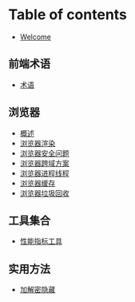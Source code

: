 <!--
 * @Author: jiangmengxia jiangmengxia@nnuo.com
 * @Date: 2024-08-12 18:13:02
 * @LastEditors: jiangmengxia jiangmengxia@nnuo.com
 * @LastEditTime: 2024-08-14 17:29:22
 * @FilePath: \jiangmengxia.github.io\SUMMARY.md
 * @Description: Description
-->
# Table of contents

* [Welcome](README.md)


## 前端术语

* [术语](terms/terms.md)


## 浏览器

* [概述](browser-problems/overview.md)
* [浏览器渲染](browser-problems/render.md)
* [浏览器安全问题](browser-problems/security.md)
* [浏览器跨域方案](browser-problems/cross-domain.md)
* [浏览器进程线程](browser-problems/process-thread.md)
* [浏览器缓存](browser-problems/cache.md)
* [浏览器垃圾回收](browser-problems/garbage-collect.md)


## 工具集合
* [性能指标工具](tools/performance-index.md)

## 实用方法
* [加解密隐藏](utilities/encode-decode.md)
<!-- * [防抖节流](utils/debounce-throttle.md)
* [深拷贝](utils/deep-copy.md)
* [数组去重](utils/array-unique.md)
* [数组扁平化](utils/array-flatten.md)
* [数组乱序](utils/array-shuffle.md)
* [数组最大最小值](utils/array-max-min.md)
* [数组乱序](utils/array-shuffle.md)
* [数组最大最小值](utils/array-max-min.md)
* [数组乱序](utils/array-shuffle.md)
* [数组最大最小值](utils/array-max-min.md) -->

